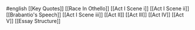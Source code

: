 #english 
[[Key Quotes]]
[[Race In Othello]]
[[Act I Scene i]]
[[Act I Scene ii]]
[[Brabantio's Speech]]
[[Act I Scene iii]]
[[Act II]]
[[Act III]]
[[Act IV]]
[[Act V]]
[[Essay Structure]]
